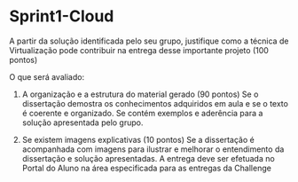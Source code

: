 # Sprint1-Cloud

A partir da solução identificada pelo seu grupo, justifique como a técnica de Virtualização pode contribuir na entrega desse importante projeto (100 pontos)

O que será avaliado:  

01) A organização e a estrutura do material gerado (90 pontos)
Se o dissertação demostra os conhecimentos adquiridos em aula e se o texto é coerente e organizado. Se contém exemplos e aderência para a solução apresentada pelo grupo.

02) Se existem imagens explicativas (10 pontos)
Se a dissertação é acompanhada com imagens para ilustrar e melhorar o entendimento da dissertação e solução apresentadas.
A entrega deve ser efetuada no Portal do Aluno na área especificada para as entregas da Challenge
